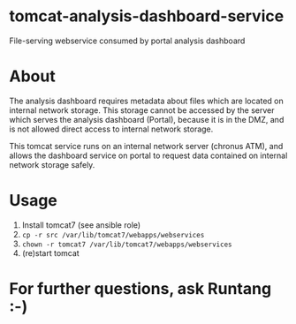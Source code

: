 # tomcat-analysis-dashboard-service
File-serving webservice consumed by portal analysis dashboard

# About
The analysis dashboard requires metadata about files which are located on
internal network storage. This storage cannot be accessed by the server
which serves the analysis dashboard (Portal), because it is in the DMZ, and
is not allowed direct access to internal network storage.

This tomcat service runs on an internal network server (chronus ATM), and
allows the dashboard service on portal to request data contained on internal
network storage safely.

# Usage

1. Install tomcat7 (see ansible role)
1. `cp -r src /var/lib/tomcat7/webapps/webservices`
1. `chown -r tomcat7 /var/lib/tomcat7/webapps/webservices`
1. (re)start tomcat

# For further questions, ask Runtang :-)
